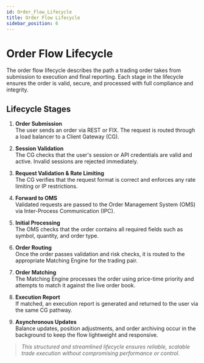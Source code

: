 ```yaml
---
id: Order_Flow_Lifecycle
title: Order Flow Lifecycle
sidebar_position: 6
---
```


# Order Flow Lifecycle

The order flow lifecycle describes the path a trading order takes from submission to execution and final reporting. Each stage in the lifecycle ensures the order is valid, secure, and processed with full compliance and integrity.

## Lifecycle Stages

1. **Order Submission**  
   The user sends an order via REST or FIX. The request is routed through a load balancer to a Client Gateway (CG).

2. **Session Validation**  
   The CG checks that the user's session or API credentials are valid and active. Invalid sessions are rejected immediately.

3. **Request Validation & Rate Limiting**  
   The CG verifies that the request format is correct and enforces any rate limiting or IP restrictions.

4. **Forward to OMS**  
   Validated requests are passed to the Order Management System (OMS) via Inter-Process Communication (IPC).

5. **Initial Processing**  
   The OMS checks that the order contains all required fields such as symbol, quantity, and order type.

6. **Order Routing**  
   Once the order passes validation and risk checks, it is routed to the appropriate Matching Engine for the trading pair.

7. **Order Matching**  
   The Matching Engine processes the order using price-time priority and attempts to match it against the live order book.

8. **Execution Report**  
    If matched, an execution report is generated and returned to the user via the same CG pathway.

9. **Asynchronous Updates**  
    Balance updates, position adjustments, and order archiving occur in the background to keep the flow lightweight and responsive.

> _This structured and streamlined lifecycle ensures reliable, scalable trade execution without compromising performance or control._
